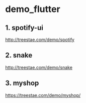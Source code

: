 # demo_flutter
## 1. spotify-ui
http://treestae.com/demo/spotify

## 2. snake
http://treestae.com/demo/snake

## 3. myshop
https://treestae.com/demo/myshop/
